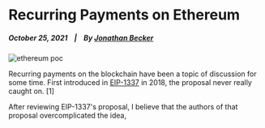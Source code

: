 # Recurring Payments on Ethereum

  ##### October 25, 2021&nbsp;&nbsp;&nbsp;&nbsp;|&nbsp;&nbsp;&nbsp;&nbsp;By [Jonathan Becker](https://jbecker.dev)
  
  ![ethereum poc](https://raw.githubusercontent.com/Jon-Becker/research/main/papers/ethereum-recurring-payments/preview.png?fw)

  Recurring payments on the blockchain have been a topic of discussion for some time. First introduced in [EIP-1337](https://eips.ethereum.org/EIPS/eip-1337) in 2018, the proposal never really caught on. [1]

  After reviewing EIP-1337's proposal, I believe that the authors of that proposal overcomplicated the idea, 